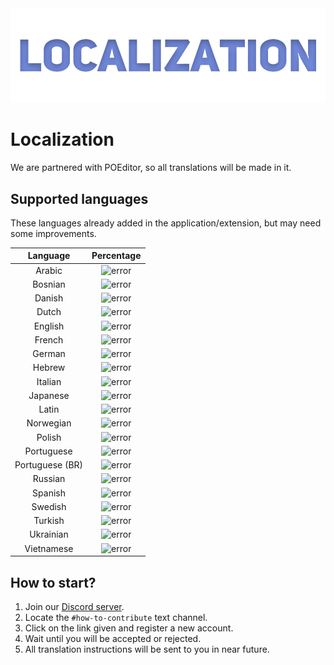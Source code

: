 <div align="center"><img draggable="false" alt="Localization" src="gitassets/localization.png"></div>

# Localization

We are partnered with POEditor, so all translations will be made in it.

## Supported languages

These languages already added in the application/extension, but may need some improvements.

|    Language     |                                    Percentage                                     |
| :-------------: | :-------------------------------------------------------------------------------: |
|     Arabic      |  <img draggable="false" alt="error" src="https://api.premid.app/langStatus/ar">   |
|     Bosnian     |  <img draggable="false" alt="error" src="https://api.premid.app/langStatus/bs">   |
|     Danish      |  <img draggable="false" alt="error" src="https://api.premid.app/langStatus/da">   |
|      Dutch      |  <img draggable="false" alt="error" src="https://api.premid.app/langStatus/nl">   |
|     English     |  <img draggable="false" alt="error" src="https://api.premid.app/langStatus/en">   |
|     French      |  <img draggable="false" alt="error" src="https://api.premid.app/langStatus/fr">   |
|     German      |  <img draggable="false" alt="error" src="https://api.premid.app/langStatus/de">   |
|     Hebrew      |  <img draggable="false" alt="error" src="https://api.premid.app/langStatus/he">   |
|     Italian     |  <img draggable="false" alt="error" src="https://api.premid.app/langStatus/it">   |
|    Japanese     |  <img draggable="false" alt="error" src="https://api.premid.app/langStatus/ja">   |
|      Latin      |  <img draggable="false" alt="error" src="https://api.premid.app/langStatus/la">   |
|    Norwegian    |  <img draggable="false" alt="error" src="https://api.premid.app/langStatus/no">   |
|     Polish      |  <img draggable="false" alt="error" src="https://api.premid.app/langStatus/pl">   |
|   Portuguese    |  <img draggable="false" alt="error" src="https://api.premid.app/langStatus/pt">   |
| Portuguese (BR) | <img draggable="false" alt="error" src="https://api.premid.app/langStatus/pt-br"> |
|     Russian     |  <img draggable="false" alt="error" src="https://api.premid.app/langStatus/ru">   |
|     Spanish     |  <img draggable="false" alt="error" src="https://api.premid.app/langStatus/es">   |
|     Swedish     |  <img draggable="false" alt="error" src="https://api.premid.app/langStatus/sv">   |
|     Turkish     |  <img draggable="false" alt="error" src="https://api.premid.app/langStatus/tr">   |
|    Ukrainian    |  <img draggable="false" alt="error" src="https://api.premid.app/langStatus/uk">   |
|   Vietnamese    |  <img draggable="false" alt="error" src="https://api.premid.app/langStatus/vi">   |

## How to start?

1. Join our [Discord server](https://discord.gg/WvfVZ8T).
2. Locate the `#how-to-contribute` text channel.
3. Click on the link given and register a new account.
4. Wait until you will be accepted or rejected.
5. All translation instructions will be sent to you in near future.
